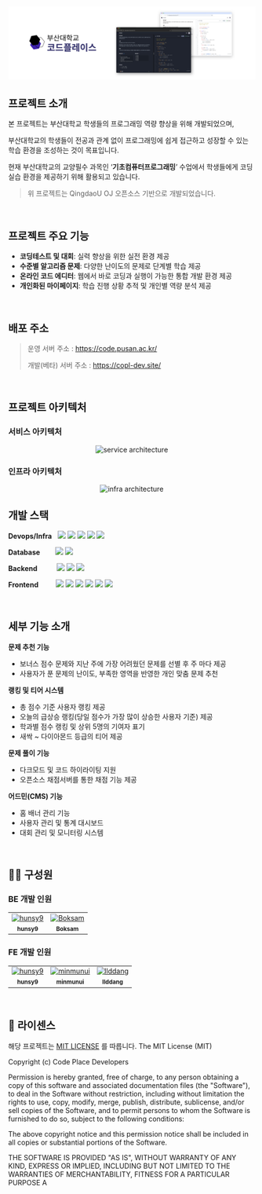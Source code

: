 <div align="center">
  <img src="./frontend/src/assets/thumbnail.svg" width="830" alt="Code Place Logo"/>
</div>

## 프로젝트 소개
본 프로젝트는 부산대학교 학생들의 프로그래밍 역량 향상을 위해 개발되었으며,

부산대학교의 학생들이 전공과 관계 없이 프로그래밍에 쉽게 접근하고 성장할 수 있는 학습 환경을 조성하는 것이 목표입니다.

현재 부산대학교의 교양필수 과목인 ‘**기초컴퓨터프로그래밍**’ 수업에서 학생들에게 코딩 실습 환경을 제공하기 위해 활용되고 있습니다.
> 위 프로젝트는 QingdaoU OJ 오픈소스 기반으로 개발되었습니다.
<br/>

## 프로젝트 주요 기능
- **코딩테스트 및 대회**: 실력 향상을 위한 실전 환경 제공
- **수준별 알고리즘 문제**: 다양한 난이도의 문제로 단계별 학습 제공
- **온라인 코드 에디터**: 웹에서 바로 코딩과 실행이 가능한 통합 개발 환경 제공
- **개인화된 마이페이지**: 학습 진행 상황 추적 및 개인별 역량 분석 제공

<br/>

## 배포 주소
> 운영 서버 주소 : https://code.pusan.ac.kr/
> 
> 개발(베타) 서버 주소 : https://copl-dev.site/

<br/>

## 프로젝트 아키텍처

### 서비스 아키텍처
<div align="center">
  <img src="https://github.com/user-attachments/assets/7c613ce4-5272-48d4-9b3d-a37adcad3457" alt="service architecture"/>
</div>

### 인프라 아키텍처
<div align="center">
  <img src="https://github.com/user-attachments/assets/f971f7dd-1f3d-492f-b955-37c4e17bb9c0" alt="infra architecture"/>
</div>

## 개발 스택

**Devops/Infra** &nbsp;
<img src="https://img.shields.io/badge/Nginx_1.18.0-3776AB?style=flat-square&logo=Nginx&logoColor=white" /> <img src="https://img.shields.io/badge/Docker_25.0.3-2d8cf0?style=flat-square&logo=docker&logoColor=white"/> <img src="https://img.shields.io/badge/Docker_Compose_3.9-2d8cf0?style=flat-square&logo=docker&logoColor=white"/> <img src="https://img.shields.io/badge/Harbor-F24E1E?style=flat-square&logo=harbor&logoColor=white"/> <img src="https://img.shields.io/badge/Github_Action-000000?style=flat-square&logo=github&logoColor=white"/>

**Database** &nbsp;&nbsp;&nbsp;&nbsp;&nbsp;&nbsp;
<img src="https://img.shields.io/badge/PostgreSQL_10-302E50?style=flat-square&logo=postgresql&logoColor=white"/> <img src="https://img.shields.io/badge/Redis_4.0-C3002F?style=flat-square&logo=redis&logoColor=white"/>

**Backend** &nbsp;&nbsp;&nbsp;&nbsp;&nbsp;&nbsp;&nbsp;&nbsp;
<img src="https://img.shields.io/badge/Python_3.8.0-3776AB?style=flat-square&logo=Python&logoColor=white" /> <img src="https://img.shields.io/badge/django_3.2.9-092E20?style=flat-square&logo=django&logoColor=white"/> <img src="https://img.shields.io/badge/django--rest--framework_3.12.4-092e20?style=flat-square&logo=django&logoColor=white" />

**Frontend** &nbsp;&nbsp;&nbsp;&nbsp;&nbsp;&nbsp;&nbsp;
<img src="https://img.shields.io/badge/Vue.js_2.5.13-4FC08D?style=flat-square&logo=Vue.js&logoColor=white" /> <img src="https://img.shields.io/badge/Vuex_3.0.1-4FC08D?style=flat-square&logo=Vue.js&logoColor=white" /> <img src="https://img.shields.io/badge/Node.js_16.16.0-339933?style=flat-square&logo=Node.js&logoColor=white" /> <img src="https://img.shields.io/badge/ECharts_3.8.3-F72C5B?style=flat-square" /> <img src="https://img.shields.io/badge/iView_2.8.0-2d8cf0?style=flat-square" /> <img src="https://img.shields.io/badge/Element_2.0.9-409eff?style=flat-square" />

<br/>

## 세부 기능 소개

**문제 추천 기능**
- 보너스 점수 문제와 지난 주에 가장 어려웠던 문제를 선별 후 주 마다 제공
- 사용자가 푼 문제의 난이도, 부족한 영역을 반영한 개인 맞춤 문제 추천

**랭킹 및 티어 시스템**
- 총 점수 기준 사용자 랭킹 제공
- 오늘의 급상승 랭킹(당일 점수가 가장 많이 상승한 사용자 기준) 제공
- 학과별 점수 랭킹 및 상위 5명의 기여자 표기
- 새싹 ~ 다이아몬드 등급의 티어 제공

**문제 풀이 기능**
- 다크모드 및 코드 하이라이팅 지원
- 오픈소스 채점서버를 통한 채점 기능 제공

**어드민(CMS) 기능**
- 홈 배너 관리 기능 
- 사용자 관리 및 통계 대시보드
- 대회 관리 및 모니터링 시스템

<br/>

## 👨‍💻 구성원
### BE 개발 인원
<table>
  <tr>
    <td align="center">
      <a href="https://github.com/hunsy9">
        <img src="https://github.com/hunsy9.png" width="80" alt="hunsy9"/>
        <br />
        <sub><b>hunsy9</b></sub>
      </a>
      <br />
    </td>
    <td align="center">
      <a href="https://github.com/Boksam">
      <img src="https://github.com/Boksam.png" width="80" alt="Boksam"/>
      <br />
      <sub><b>Boksam</b></sub>
      </a>
      <br />
    </td>
  </tr>
</table>


### FE 개발 인원
<table>
  <tr>
    <td align="center">
      <a href="https://github.com/hunsy9">
        <img src="https://github.com/hunsy9.png" width="80" alt="hunsy9"/>
        <br />
        <sub><b>hunsy9</b></sub>
      </a>
      <br />
    </td>
    <td align="center">
      <a href="https://github.com/minmunui">
      <img src="https://github.com/minmunui.png" width="80" alt="minmunui"/>
      <br />
      <sub><b>minmunui</b></sub>
      </a>
      <br />
    </td>
    <td align="center">
      <a href="https://github.com/llddang">
      <img src="https://github.com/llddang.png" width="80" alt="llddang"/>
      <br />
      <sub><b>llddang</b></sub>
      </a>
      <br />
    </td>
  </tr>
</table>
<br />

## 💎 라이센스
해당 프로젝트는 [MIT LICENSE](https://opensource.org/license/MIT) 를 따릅니다.
The MIT License (MIT)

Copyright (c) Code Place Developers

Permission is hereby granted, free of charge, to any person obtaining a copy of this software and associated documentation files (the "Software"), to deal in the Software without restriction, including without limitation the rights to use, copy, modify, merge, publish, distribute, sublicense, and/or sell copies of the Software, and to permit persons to whom the Software is furnished to do so, subject to the following conditions:

The above copyright notice and this permission notice shall be included in all copies or substantial portions of the Software.

THE SOFTWARE IS PROVIDED "AS IS", WITHOUT WARRANTY OF ANY KIND, EXPRESS OR IMPLIED, INCLUDING BUT NOT LIMITED TO THE WARRANTIES OF MERCHANTABILITY, FITNESS FOR A PARTICULAR PURPOSE A

